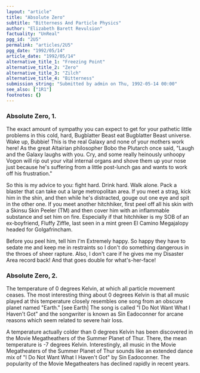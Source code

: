 ```yaml
---
layout: "article"
title: "Absolute Zero"
subtitle: "Bitterness And Particle Physics"
author: "Elizabeth Barett Revulsion"
factuality: "UnReal"
pgg_id: "2U5"
permalink: "articles/2U5"
pgg_date: "1992/05/14"
article_date: "1992/05/14"
alternative_title_1: "Freezing Point"
alternative_title_2: "Zero"
alternative_title_3: "Zilch"
alternative_title_4: "Bitterness"
submission_string: "Submitted by admin on Thu, 1992-05-14 00:00"
see_also: ["1R1"]
footnotes: {}
---
```

<div>
<h3>Absolute Zero, 1.</h3>
<p>The exact amount of sympathy you can expect to get for your pathetic little problems in this cold, hard, Bugblatter Beast eat Bugblatter Beast universe. Wake up, Bubbie! This is the real Galaxy and none of your mothers work here! As the great Altairian philosopher Bobo the Plutarch once said, "Laugh and the Galaxy laughs with you. Cry, and some really heinously unhoopy Vogon will rip out your vital internal organs and shove them up your nose just because he's suffering from a little post-lunch gas and wants to work off his frustration."</p>
<p>So this is my advice to you: fight hard. Drink hard. Walk alone. Pack a blaster that can take out a large metropolitan area. If you meet a strag, kick him in the shin, and then while he's distracted, gouge out one eye and spit in the other one. If you meet another hitchhiker, first peel off all his skin with a Skinsu Skin Peeler (TM) and then cover him with an inflammable substance and set him on fire. Especially if that hitchhiker is my SOB of an ex-boyfriend, Fluffy Ziffle, last seen in a mint green El Camino Megajalopy headed for Golgafrincham.</p>
<p>Before you peel him, tell him I'm Extremely happy. So happy they have to sedate me and keep me in restraints so I don't do something dangerous in the throes of sheer rapture. Also, I don't care if he gives me my Disaster Area record back! And that goes double for what's-her-face!</p>
<h3>Absolute Zero, 2.</h3>
<p>The temperature of 0 degrees Kelvin, at which all particle movement ceases. The most interesting thing about 0 degrees Kelvin is that all music played at this temperature closely resembles one song from an obscure planet named "Earth." [see Earth] The song is called "I Do Not Want What I Haven't Got" and the songwriter is known as Sin Eadoconner for arcane reasons which seem related to severe hair loss.</p>
<p>A temperature actually colder than 0 degrees Kelvin has been discovered in the Movie Megatheathers of the Summer Planet of Thur. There, the mean temperature is -7 degrees Kelvin. Interestingly, all music in the Movie Megatheaters of the Summer Planet of Thur sounds like an extended dance mix of "I Do Not Want What I Haven't Got" by Sin Eadoconner. The popularity of the Movie Megatheaters has declined rapidly in recent years.</p>
</div>
